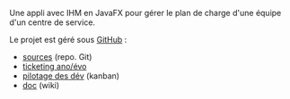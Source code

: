 Une appli avec IHM en JavaFX pour gérer le plan de charge d'une équipe d'un centre de service.

Le projet est géré sous [GitHub](https://github.com/bugmaker31/planCharge) :
- [sources](https://github.com/bugmaker31/planCharge) (repo. Git)
- [ticketing ano/évo](https://github.com/bugmaker31/planCharge/issues)
- [pilotage des dév](https://github.com/bugmaker31/planCharge/projects) (kanban)
- [doc](https://github.com/bugmaker31/planCharge/wiki) (wiki)